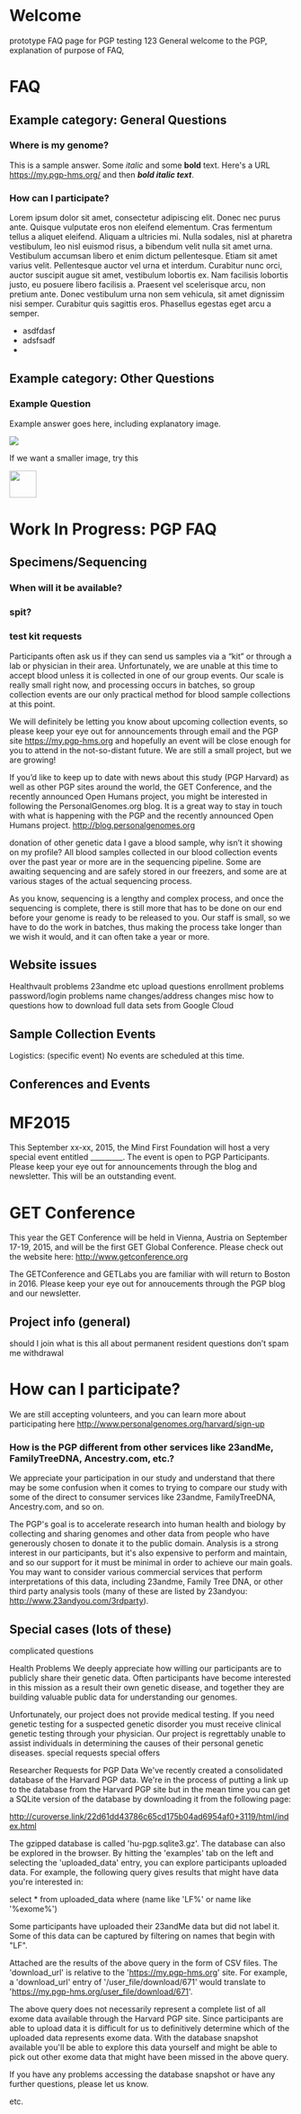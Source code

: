 # Welcome
prototype FAQ page for PGP
testing 123
General welcome to the PGP, explanation of purpose of FAQ, 

# FAQ
## Example category: General Questions

### Where is my genome?
This is a sample answer. Some *italic* and some **bold** text. Here's a URL https://my.pgp-hms.org/ and then ***bold italic text***.

### How can I participate?
Lorem ipsum dolor sit amet, consectetur adipiscing elit. Donec nec purus ante. Quisque vulputate eros non eleifend elementum. Cras fermentum tellus a aliquet eleifend. Aliquam a ultricies mi. Nulla sodales, nisl at pharetra vestibulum, leo nisl euismod risus, a bibendum velit nulla sit amet urna. Vestibulum accumsan libero et enim dictum pellentesque. Etiam sit amet varius velit. Pellentesque auctor vel urna et interdum. Curabitur nunc orci, auctor suscipit augue sit amet, vestibulum lobortis ex. Nam facilisis lobortis justo, eu posuere libero facilisis a. Praesent vel scelerisque arcu, non pretium ante. Donec vestibulum urna non sem vehicula, sit amet dignissim nisi semper. Curabitur quis sagittis eros. Phasellus egestas eget arcu a semper.

* asdfdasf
* adsfsadf
* 

## Example category: Other Questions

### Example Question
Example answer goes here, including explanatory image.

![](https://avatars1.githubusercontent.com/u/13664642?v=3&s=460)

If we want a smaller image, try this

<img src="https://avatars1.githubusercontent.com/u/13664642?v=3&s=460" width="48">

# Work In Progress: PGP FAQ

## Specimens/Sequencing
### When will it be available? 
### spit?
### test kit requests
Participants often ask us if they can send us samples via a “kit” or through a lab or physician in their area. Unfortunately, we are unable at this time to accept blood unless it is collected in one of our group events.  Our scale is really small right now, and processing occurs in batches, so group collection events are our only practical method for blood sample collections at this point. 

We will definitely be letting you know about upcoming collection events, so please keep your eye out for announcements through email and the PGP site https://my.pgp-hms.org and hopefully an event will be close enough for you to attend in the not-so-distant future. We are still a small project, but we are growing! 

If you’d like to keep up to date with news about this study (PGP Harvard) as well as other PGP sites around the world, the GET Conference, and the recently announced Open Humans project, you might be interested in following the PersonalGenomes.org blog. It is a great way to stay in touch with what is happening with the PGP and the recently announced Open Humans project. http://blog.personalgenomes.org

donation of other genetic data
I gave a blood sample, why isn’t it showing on my profile?
All blood samples collected in our blood collection events over the past year or more are in the sequencing pipeline. Some are awaiting sequencing and are safely stored in our freezers, and some are at various stages of the actual sequencing process. 

As you know, sequencing is a lengthy and complex process, and once the sequencing is complete, there is still more that has to be done on our end before your genome is ready to be released to you. Our staff is small, so we have to do the work in batches, thus making the process take longer than we wish it would, and it can often take a year or more.   


## Website issues
Healthvault problems
23andme etc upload questions
enrollment problems
password/login problems
name changes/address changes
misc how to questions
how to download full data sets from Google Cloud

## Sample Collection Events
Logistics: (specific event)
No events are scheduled at this time. 

## Conferences and Events
# MF2015
This September xx-xx, 2015, the Mind First Foundation will host a very special event entitled _________. The event is open to PGP Participants. Please keep your eye out for announcements through the blog and newsletter. This will be an outstanding event. 

# GET Conference
This year the GET Conference will be held in Vienna, Austria on September 17-19, 2015, and will be the first GET Global Conference. Please check out the website here: http://www.getconference.org 

The GETConference and GETLabs you are familiar with will return to Boston in 2016. Please keep your eye out for annoucements through the PGP blog and our newsletter. 


## Project info (general)
should I join
what is this all about
permanent resident questions
don’t spam me
withdrawal
# How can I participate?
We are still accepting volunteers, and you can learn more about participating here http://www.personalgenomes.org/harvard/sign-up


### How is the PGP different from other services like 23andMe, FamilyTreeDNA, Ancestry.com, etc.?
We appreciate your participation in our study and understand that there may be some confusion when it comes to trying to compare our study with some of the direct to consumer services like 23andme, FamilyTreeDNA, Ancestry.com, and so on. 

The PGP's goal is to accelerate research into human health and biology by collecting and sharing genomes and other data from people who have generously chosen to donate it to the public domain. Analysis is a strong interest in our participants, but it's also expensive to perform and maintain, and so our support for it must be minimal in order to achieve our main goals. You may want to consider various commercial services that perform interpretations of this data, including 23andme, Family Tree DNA, or other third party analysis tools (many of these are listed by 23andyou: http://www.23andyou.com/3rdparty).


## Special cases (lots of these)	
complicated questions

Health Problems
We deeply appreciate how willing our participants are to publicly share their genetic data. Often participants have become interested in this mission as a result their own genetic disease, and together they are building valuable public data for understanding our genomes.

Unfortunately, our project does not provide medical testing. If you need genetic testing for a suspected genetic disorder you must receive clinical genetic testing through your physician. Our project is regrettably unable to assist individuals in determining the causes of their personal genetic diseases.
special requests
special offers

Researcher Requests for PGP Data
We've recently created a consolidated database of the Harvard PGP data.  We're in the process of putting a link up to the database from the Harvard PGP site but in the mean time you can get a SQLite version of the database by downloading it from the following page:

  http://curoverse.link/22d61dd43786c65cd175b04ad6954af0+3119/html/index.html

 The gzipped database is called 'hu-pgp.sqlite3.gz'.  The database can also be explored in the browser.  By hitting the 'examples' tab on the left and selecting the 'uploaded_data' entry, you can explore participants uploaded data.  For example, the following query gives results that might have data you're interested in:

select * from uploaded_data where (name like 'LF%' or name like '%exome%')

Some participants have uploaded their 23andMe data but did not label it.  Some of this data can be captured by filtering on names that begin with "LF".

Attached are the results of the above query in the form of CSV files.  The 'download_url' is relative to the 'https://my.pgp-hms.org' site.  For example, a 'download_url' entry of '/user_file/download/671' would translate to 'https://my.pgp-hms.org/user_file/download/671'.

The above query does not necessarily represent a complete list of all exome data available through the Harvard PGP site.  Since participants are able to upload data it is difficult for us to definitively determine which of the uploaded data represents exome data.  With the database snapshot available you'll be able to explore this data yourself and might be able to pick out other exome data that might have been missed in the above query.

If you have any problems accessing the database snapshot or have any further questions, please let us know.

etc. 
